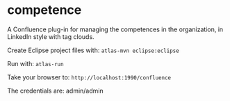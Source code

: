 # competence
A Confluence plug-in for managing the competences in the organization, in LinkedIn style with tag clouds.

Create Eclipse project files with: `atlas-mvn eclipse:eclipse`

Run with: `atlas-run`

Take your browser to: `http://localhost:1990/confluence`

The credentials are: admin/admin
